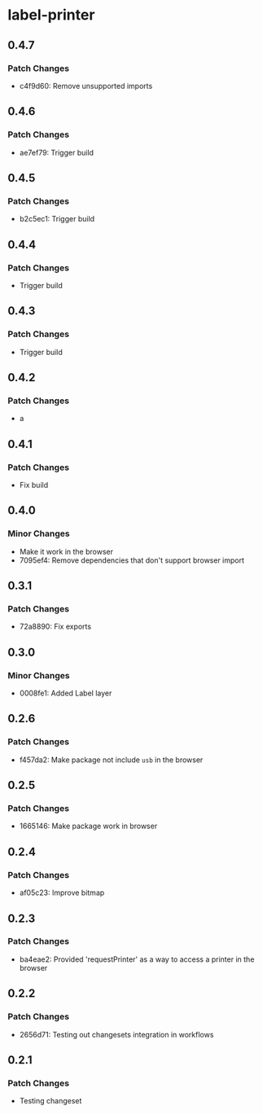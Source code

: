 # label-printer

## 0.4.7

### Patch Changes

- c4f9d60: Remove unsupported imports

## 0.4.6

### Patch Changes

- ae7ef79: Trigger build

## 0.4.5

### Patch Changes

- b2c5ec1: Trigger build

## 0.4.4

### Patch Changes

- Trigger build

## 0.4.3

### Patch Changes

- Trigger build

## 0.4.2

### Patch Changes

- a

## 0.4.1

### Patch Changes

- Fix build

## 0.4.0

### Minor Changes

- Make it work in the browser
- 7095ef4: Remove dependencies that don't support browser import

## 0.3.1

### Patch Changes

- 72a8890: Fix exports

## 0.3.0

### Minor Changes

- 0008fe1: Added Label layer

## 0.2.6

### Patch Changes

- f457da2: Make package not include `usb` in the browser

## 0.2.5

### Patch Changes

- 1665146: Make package work in browser

## 0.2.4

### Patch Changes

- af05c23: Improve bitmap

## 0.2.3

### Patch Changes

- ba4eae2: Provided 'requestPrinter' as a way to access a printer in the browser

## 0.2.2

### Patch Changes

- 2656d71: Testing out changesets integration in workflows

## 0.2.1

### Patch Changes

- Testing changeset
